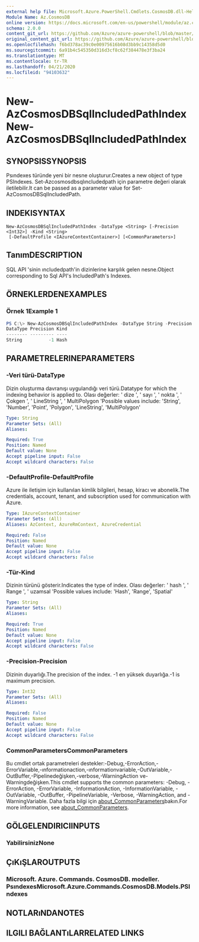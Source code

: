 ```yaml
---
external help file: Microsoft.Azure.PowerShell.Cmdlets.CosmosDB.dll-Help.xml
Module Name: Az.CosmosDB
online version: https://docs.microsoft.com/en-us/powershell/module/az.cosmosdb/new-azcosmosdbsqlincludedpathindex
schema: 2.0.0
content_git_url: https://github.com/Azure/azure-powershell/blob/master/src/CosmosDB/CosmosDB/help/New-AzCosmosDBSqlIncludedPathIndex.md
original_content_git_url: https://github.com/Azure/azure-powershell/blob/master/src/CosmosDB/CosmosDB/help/New-AzCosmosDBSqlIncludedPathIndex.md
ms.openlocfilehash: f6bd378ac39c0e00975616b08d3bb9c14358d5d0
ms.sourcegitcommit: 6a91b4c545350d316d3cf8c62f384478e3f3ba24
ms.translationtype: MT
ms.contentlocale: tr-TR
ms.lasthandoff: 04/21/2020
ms.locfileid: "94103632"
---
```

# <span data-ttu-id="334a1-101">New-AzCosmosDBSqlIncludedPathIndex</span><span class="sxs-lookup"><span data-stu-id="334a1-101">New-AzCosmosDBSqlIncludedPathIndex</span></span>

## <span data-ttu-id="334a1-102">SYNOPSIS</span><span class="sxs-lookup"><span data-stu-id="334a1-102">SYNOPSIS</span></span>
<span data-ttu-id="334a1-103">Psındexes türünde yeni bir nesne oluşturur.</span><span class="sxs-lookup"><span data-stu-id="334a1-103">Creates a new object of type PSIndexes.</span></span> <span data-ttu-id="334a1-104">Set-Azcosmosdbsqlıncludedpath için parametre değeri olarak iletilebilir.</span><span class="sxs-lookup"><span data-stu-id="334a1-104">It can be passed as a parameter value for Set-AzCosmosDBSqlIncludedPath.</span></span>

## <span data-ttu-id="334a1-105">INDEKI</span><span class="sxs-lookup"><span data-stu-id="334a1-105">SYNTAX</span></span>

```
New-AzCosmosDBSqlIncludedPathIndex -DataType <String> [-Precision <Int32>] -Kind <String>
 [-DefaultProfile <IAzureContextContainer>] [<CommonParameters>]
```

## <span data-ttu-id="334a1-106">Tanım</span><span class="sxs-lookup"><span data-stu-id="334a1-106">DESCRIPTION</span></span>
<span data-ttu-id="334a1-107">SQL API 'sinin ıncludedpath'in dizinlerine karşılık gelen nesne.</span><span class="sxs-lookup"><span data-stu-id="334a1-107">Object corresponding to Sql API's IncludedPath's Indexes.</span></span>

## <span data-ttu-id="334a1-108">ÖRNEKLERDEN</span><span class="sxs-lookup"><span data-stu-id="334a1-108">EXAMPLES</span></span>

### <span data-ttu-id="334a1-109">Örnek 1</span><span class="sxs-lookup"><span data-stu-id="334a1-109">Example 1</span></span>
```powershell
PS C:\> New-AzCosmosDBSqlIncludedPathIndex -DataType String -Precision -1 -Kind Hash
DataType Precision Kind
-------- --------- ----
String          -1 Hash
```

## <span data-ttu-id="334a1-110">PARAMETRELERINE</span><span class="sxs-lookup"><span data-stu-id="334a1-110">PARAMETERS</span></span>

### <span data-ttu-id="334a1-111">-Veri türü</span><span class="sxs-lookup"><span data-stu-id="334a1-111">-DataType</span></span>
<span data-ttu-id="334a1-112">Dizin oluşturma davranışı uygulandığı veri türü.</span><span class="sxs-lookup"><span data-stu-id="334a1-112">Datatype for which the indexing behavior is applied to.</span></span>
<span data-ttu-id="334a1-113">Olası değerler: ' dize ', ' sayı ', ' nokta ', ' Çokgen ', ' LineString ', ' MultiPolygon '</span><span class="sxs-lookup"><span data-stu-id="334a1-113">Possible values include: 'String', 'Number', 'Point', 'Polygon', 'LineString', 'MultiPolygon'</span></span>

```yaml
Type: String
Parameter Sets: (All)
Aliases:

Required: True
Position: Named
Default value: None
Accept pipeline input: False
Accept wildcard characters: False
```

### <span data-ttu-id="334a1-114">-DefaultProfile</span><span class="sxs-lookup"><span data-stu-id="334a1-114">-DefaultProfile</span></span>
<span data-ttu-id="334a1-115">Azure ile iletişim için kullanılan kimlik bilgileri, hesap, kiracı ve abonelik.</span><span class="sxs-lookup"><span data-stu-id="334a1-115">The credentials, account, tenant, and subscription used for communication with Azure.</span></span>

```yaml
Type: IAzureContextContainer
Parameter Sets: (All)
Aliases: AzContext, AzureRmContext, AzureCredential

Required: False
Position: Named
Default value: None
Accept pipeline input: False
Accept wildcard characters: False
```

### <span data-ttu-id="334a1-116">-Tür</span><span class="sxs-lookup"><span data-stu-id="334a1-116">-Kind</span></span>
<span data-ttu-id="334a1-117">Dizinin türünü gösterir.</span><span class="sxs-lookup"><span data-stu-id="334a1-117">Indicates the type of index.</span></span>
<span data-ttu-id="334a1-118">Olası değerler: ' hash ', ' Range ', ' uzamsal '</span><span class="sxs-lookup"><span data-stu-id="334a1-118">Possible values include: 'Hash', 'Range', 'Spatial'</span></span>

```yaml
Type: String
Parameter Sets: (All)
Aliases:

Required: True
Position: Named
Default value: None
Accept pipeline input: False
Accept wildcard characters: False
```

### <span data-ttu-id="334a1-119">-Precision</span><span class="sxs-lookup"><span data-stu-id="334a1-119">-Precision</span></span>
<span data-ttu-id="334a1-120">Dizinin duyarlığı.</span><span class="sxs-lookup"><span data-stu-id="334a1-120">The precision of the index.</span></span>
<span data-ttu-id="334a1-121">-1 en yüksek duyarlığa.</span><span class="sxs-lookup"><span data-stu-id="334a1-121">-1 is maximum precision.</span></span>

```yaml
Type: Int32
Parameter Sets: (All)
Aliases:

Required: False
Position: Named
Default value: None
Accept pipeline input: False
Accept wildcard characters: False
```

### <span data-ttu-id="334a1-122">CommonParameters</span><span class="sxs-lookup"><span data-stu-id="334a1-122">CommonParameters</span></span>
<span data-ttu-id="334a1-123">Bu cmdlet ortak parametreleri destekler:-Debug,-ErrorAction,-ErrorVariable,-ınformationaction,-ınformationvariable,-OutVariable,-OutBuffer,-Pipelinedeğişken,-verbose,-WarningAction ve-Warningdeğişken.</span><span class="sxs-lookup"><span data-stu-id="334a1-123">This cmdlet supports the common parameters: -Debug, -ErrorAction, -ErrorVariable, -InformationAction, -InformationVariable, -OutVariable, -OutBuffer, -PipelineVariable, -Verbose, -WarningAction, and -WarningVariable.</span></span> <span data-ttu-id="334a1-124">Daha fazla bilgi için [about_CommonParameters](http://go.microsoft.com/fwlink/?LinkID=113216)bakın.</span><span class="sxs-lookup"><span data-stu-id="334a1-124">For more information, see [about_CommonParameters](http://go.microsoft.com/fwlink/?LinkID=113216).</span></span>

## <span data-ttu-id="334a1-125">GÖLGELENDIRICI</span><span class="sxs-lookup"><span data-stu-id="334a1-125">INPUTS</span></span>

### <span data-ttu-id="334a1-126">Yabilirsiniz</span><span class="sxs-lookup"><span data-stu-id="334a1-126">None</span></span>

## <span data-ttu-id="334a1-127">ÇıKıŞLAR</span><span class="sxs-lookup"><span data-stu-id="334a1-127">OUTPUTS</span></span>

### <span data-ttu-id="334a1-128">Microsoft. Azure. Commands. CosmosDB. modeller. Psındexes</span><span class="sxs-lookup"><span data-stu-id="334a1-128">Microsoft.Azure.Commands.CosmosDB.Models.PSIndexes</span></span>

## <span data-ttu-id="334a1-129">NOTLARıNDA</span><span class="sxs-lookup"><span data-stu-id="334a1-129">NOTES</span></span>

## <span data-ttu-id="334a1-130">ILGILI BAĞLANTıLAR</span><span class="sxs-lookup"><span data-stu-id="334a1-130">RELATED LINKS</span></span>
